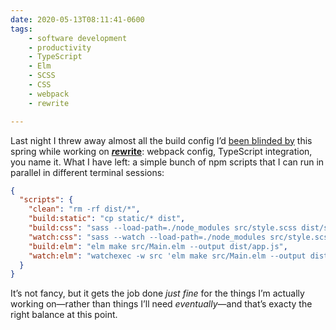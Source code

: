 ```yaml
---
date: 2020-05-13T08:11:41-0600
tags:
    - software development
    - productivity
    - TypeScript
    - Elm
    - SCSS
    - CSS
    - webpack
    - rewrite

---
```


Last night I threw away almost all the build config I’d [been blinded by][blind-spot] this spring while working on [<b><i>re</i>write</b>][rewrite]: webpack config, TypeScript integration, you name it. What I have left: a simple bunch of npm scripts that I can run in parallel in different terminal sessions:

```json
{
  "scripts": {
    "clean": "rm -rf dist/*",
    "build:static": "cp static/* dist",
    "build:css": "sass --load-path=./node_modules src/style.scss dist/style.css",
    "watch:css": "sass --watch --load-path=./node_modules src/style.scss dist/style.css",
    "build:elm": "elm make src/Main.elm --output dist/app.js",
    "watch:elm": "watchexec -w src 'elm make src/Main.elm --output dist/app.js'"
  }
}
```

It’s not fancy, but it gets the job done *just fine* for the things I’m actually working on—rather than things I’ll need *eventually*—and that’s exacty the right balance at this point.

[blind-spot]: https://v5.chriskrycho.com/journal/infra-engineers-blind-spot-the/
[rewrite]: https://rewrite.software
